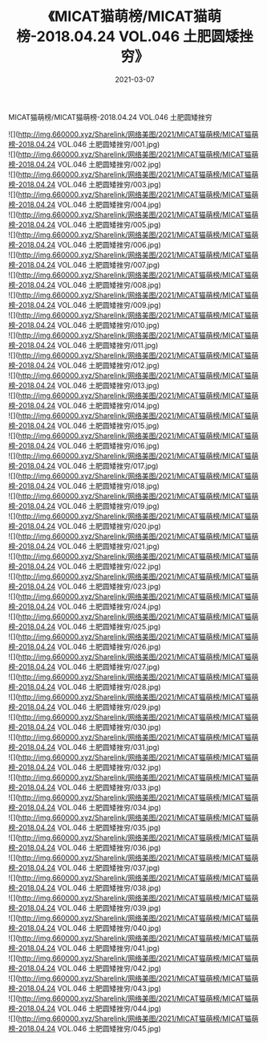 ﻿---
layout: post
title:  《MICAT猫萌榜/MICAT猫萌榜-2018.04.24 VOL.046 土肥圆矮挫穷》
date:   2021-03-07
img: http://img.660000.xyz/Sharelink/网络美图/2021/MICAT猫萌榜/MICAT猫萌榜-2018.04.24 VOL.046 土肥圆矮挫穷/000.jpg
categories: [美女, 清纯, 唯美]
---

MICAT猫萌榜/MICAT猫萌榜-2018.04.24 VOL.046 土肥圆矮挫穷

 ![](http://img.660000.xyz/Sharelink/网络美图/2021/MICAT猫萌榜/MICAT猫萌榜-2018.04.24 VOL.046 土肥圆矮挫穷/001.jpg) <br>![](http://img.660000.xyz/Sharelink/网络美图/2021/MICAT猫萌榜/MICAT猫萌榜-2018.04.24 VOL.046 土肥圆矮挫穷/002.jpg) <br>![](http://img.660000.xyz/Sharelink/网络美图/2021/MICAT猫萌榜/MICAT猫萌榜-2018.04.24 VOL.046 土肥圆矮挫穷/003.jpg) <br>![](http://img.660000.xyz/Sharelink/网络美图/2021/MICAT猫萌榜/MICAT猫萌榜-2018.04.24 VOL.046 土肥圆矮挫穷/004.jpg) <br>![](http://img.660000.xyz/Sharelink/网络美图/2021/MICAT猫萌榜/MICAT猫萌榜-2018.04.24 VOL.046 土肥圆矮挫穷/005.jpg) <br>![](http://img.660000.xyz/Sharelink/网络美图/2021/MICAT猫萌榜/MICAT猫萌榜-2018.04.24 VOL.046 土肥圆矮挫穷/006.jpg) <br>![](http://img.660000.xyz/Sharelink/网络美图/2021/MICAT猫萌榜/MICAT猫萌榜-2018.04.24 VOL.046 土肥圆矮挫穷/007.jpg) <br>![](http://img.660000.xyz/Sharelink/网络美图/2021/MICAT猫萌榜/MICAT猫萌榜-2018.04.24 VOL.046 土肥圆矮挫穷/008.jpg) <br>![](http://img.660000.xyz/Sharelink/网络美图/2021/MICAT猫萌榜/MICAT猫萌榜-2018.04.24 VOL.046 土肥圆矮挫穷/009.jpg) <br>![](http://img.660000.xyz/Sharelink/网络美图/2021/MICAT猫萌榜/MICAT猫萌榜-2018.04.24 VOL.046 土肥圆矮挫穷/010.jpg) <br>![](http://img.660000.xyz/Sharelink/网络美图/2021/MICAT猫萌榜/MICAT猫萌榜-2018.04.24 VOL.046 土肥圆矮挫穷/011.jpg) <br>![](http://img.660000.xyz/Sharelink/网络美图/2021/MICAT猫萌榜/MICAT猫萌榜-2018.04.24 VOL.046 土肥圆矮挫穷/012.jpg) <br>![](http://img.660000.xyz/Sharelink/网络美图/2021/MICAT猫萌榜/MICAT猫萌榜-2018.04.24 VOL.046 土肥圆矮挫穷/013.jpg) <br>![](http://img.660000.xyz/Sharelink/网络美图/2021/MICAT猫萌榜/MICAT猫萌榜-2018.04.24 VOL.046 土肥圆矮挫穷/014.jpg) <br>![](http://img.660000.xyz/Sharelink/网络美图/2021/MICAT猫萌榜/MICAT猫萌榜-2018.04.24 VOL.046 土肥圆矮挫穷/015.jpg) <br>![](http://img.660000.xyz/Sharelink/网络美图/2021/MICAT猫萌榜/MICAT猫萌榜-2018.04.24 VOL.046 土肥圆矮挫穷/016.jpg) <br>![](http://img.660000.xyz/Sharelink/网络美图/2021/MICAT猫萌榜/MICAT猫萌榜-2018.04.24 VOL.046 土肥圆矮挫穷/017.jpg) <br>![](http://img.660000.xyz/Sharelink/网络美图/2021/MICAT猫萌榜/MICAT猫萌榜-2018.04.24 VOL.046 土肥圆矮挫穷/018.jpg) <br>![](http://img.660000.xyz/Sharelink/网络美图/2021/MICAT猫萌榜/MICAT猫萌榜-2018.04.24 VOL.046 土肥圆矮挫穷/019.jpg) <br>![](http://img.660000.xyz/Sharelink/网络美图/2021/MICAT猫萌榜/MICAT猫萌榜-2018.04.24 VOL.046 土肥圆矮挫穷/020.jpg) <br>![](http://img.660000.xyz/Sharelink/网络美图/2021/MICAT猫萌榜/MICAT猫萌榜-2018.04.24 VOL.046 土肥圆矮挫穷/021.jpg) <br>![](http://img.660000.xyz/Sharelink/网络美图/2021/MICAT猫萌榜/MICAT猫萌榜-2018.04.24 VOL.046 土肥圆矮挫穷/022.jpg) <br>![](http://img.660000.xyz/Sharelink/网络美图/2021/MICAT猫萌榜/MICAT猫萌榜-2018.04.24 VOL.046 土肥圆矮挫穷/023.jpg) <br>![](http://img.660000.xyz/Sharelink/网络美图/2021/MICAT猫萌榜/MICAT猫萌榜-2018.04.24 VOL.046 土肥圆矮挫穷/024.jpg) <br>![](http://img.660000.xyz/Sharelink/网络美图/2021/MICAT猫萌榜/MICAT猫萌榜-2018.04.24 VOL.046 土肥圆矮挫穷/025.jpg) <br>![](http://img.660000.xyz/Sharelink/网络美图/2021/MICAT猫萌榜/MICAT猫萌榜-2018.04.24 VOL.046 土肥圆矮挫穷/026.jpg) <br>![](http://img.660000.xyz/Sharelink/网络美图/2021/MICAT猫萌榜/MICAT猫萌榜-2018.04.24 VOL.046 土肥圆矮挫穷/027.jpg) <br>![](http://img.660000.xyz/Sharelink/网络美图/2021/MICAT猫萌榜/MICAT猫萌榜-2018.04.24 VOL.046 土肥圆矮挫穷/028.jpg) <br>![](http://img.660000.xyz/Sharelink/网络美图/2021/MICAT猫萌榜/MICAT猫萌榜-2018.04.24 VOL.046 土肥圆矮挫穷/029.jpg) <br>![](http://img.660000.xyz/Sharelink/网络美图/2021/MICAT猫萌榜/MICAT猫萌榜-2018.04.24 VOL.046 土肥圆矮挫穷/030.jpg) <br>![](http://img.660000.xyz/Sharelink/网络美图/2021/MICAT猫萌榜/MICAT猫萌榜-2018.04.24 VOL.046 土肥圆矮挫穷/031.jpg) <br>![](http://img.660000.xyz/Sharelink/网络美图/2021/MICAT猫萌榜/MICAT猫萌榜-2018.04.24 VOL.046 土肥圆矮挫穷/032.jpg) <br>![](http://img.660000.xyz/Sharelink/网络美图/2021/MICAT猫萌榜/MICAT猫萌榜-2018.04.24 VOL.046 土肥圆矮挫穷/033.jpg) <br>![](http://img.660000.xyz/Sharelink/网络美图/2021/MICAT猫萌榜/MICAT猫萌榜-2018.04.24 VOL.046 土肥圆矮挫穷/034.jpg) <br>![](http://img.660000.xyz/Sharelink/网络美图/2021/MICAT猫萌榜/MICAT猫萌榜-2018.04.24 VOL.046 土肥圆矮挫穷/035.jpg) <br>![](http://img.660000.xyz/Sharelink/网络美图/2021/MICAT猫萌榜/MICAT猫萌榜-2018.04.24 VOL.046 土肥圆矮挫穷/036.jpg) <br>![](http://img.660000.xyz/Sharelink/网络美图/2021/MICAT猫萌榜/MICAT猫萌榜-2018.04.24 VOL.046 土肥圆矮挫穷/037.jpg) <br>![](http://img.660000.xyz/Sharelink/网络美图/2021/MICAT猫萌榜/MICAT猫萌榜-2018.04.24 VOL.046 土肥圆矮挫穷/038.jpg) <br>![](http://img.660000.xyz/Sharelink/网络美图/2021/MICAT猫萌榜/MICAT猫萌榜-2018.04.24 VOL.046 土肥圆矮挫穷/039.jpg) <br>![](http://img.660000.xyz/Sharelink/网络美图/2021/MICAT猫萌榜/MICAT猫萌榜-2018.04.24 VOL.046 土肥圆矮挫穷/040.jpg) <br>![](http://img.660000.xyz/Sharelink/网络美图/2021/MICAT猫萌榜/MICAT猫萌榜-2018.04.24 VOL.046 土肥圆矮挫穷/041.jpg) <br>![](http://img.660000.xyz/Sharelink/网络美图/2021/MICAT猫萌榜/MICAT猫萌榜-2018.04.24 VOL.046 土肥圆矮挫穷/042.jpg) <br>![](http://img.660000.xyz/Sharelink/网络美图/2021/MICAT猫萌榜/MICAT猫萌榜-2018.04.24 VOL.046 土肥圆矮挫穷/043.jpg) <br>![](http://img.660000.xyz/Sharelink/网络美图/2021/MICAT猫萌榜/MICAT猫萌榜-2018.04.24 VOL.046 土肥圆矮挫穷/044.jpg) <br>![](http://img.660000.xyz/Sharelink/网络美图/2021/MICAT猫萌榜/MICAT猫萌榜-2018.04.24 VOL.046 土肥圆矮挫穷/045.jpg) <br>